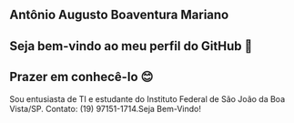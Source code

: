 ## Antônio Augusto Boaventura Mariano
## Seja bem-vindo ao meu perfil do GitHub 👋
## Prazer em conhecê-lo 😊

Sou entusiasta de TI e estudante do Instituto Federal de São João da Boa Vista/SP. Contato: (19) 97151-1714.Seja Bem-Vindo!  

<!--
**antonioboaventura057-bit/antonioboaventura057-bit** is a ✨ _special_ ✨ repository because its `README.md` (this file) appears on your GitHub profile.

Here are some ideas to get you started:

- 🔭 I’m currently working on ...
- 🌱 I’m currently learning ...
- 👯 I’m looking to collaborate on ...
- 🤔 I’m looking for help with ...
- 💬 Ask me about ...
- 📫 How to reach me: ...
- 😄 Pronouns: ...
- ⚡ Fun fact: ...
-->
